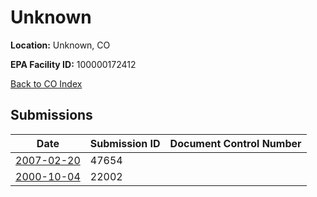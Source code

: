 # Unknown

**Location:** Unknown, CO

**EPA Facility ID:** 100000172412

[Back to CO Index](../../index.md)

## Submissions

| Date | Submission ID | Document Control Number |
|------|--------------|-------------------------|
| [2007-02-20](submissions/47654.md) | 47654 |  |
| [2000-10-04](submissions/22002.md) | 22002 |  |
